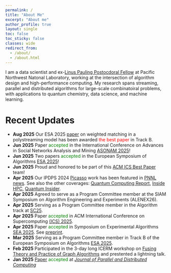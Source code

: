 ```yaml
---
permalink: /
title: "About Me"
excerpt: "About me"
author_profile: true
layout: single
toc: false
toc_sticky: false
classes: wide 
redirect_from: 
  - /about/
  - /about.html
---
```

I am a data scientist and ex-[Linus Pauling Postocdoral Fellow](https://www.pnnl.gov/projects/linus-pauling-distinguished-postdoctoral-fellowship/recipients) at Pacific Northwest Natonal Laboratory, working at the intersection of algorithm design and high-performance computing. My research spans streaming, parallel and distributed algorithms for large-scale combinatoiral problems, with applications to quantum chemistry, data science, and machine learning.

Recent Updates
=====
* **Aug 2025** Our ESA 2025 [paper](https://www.arxiv.org/pdf/2507.14114) on weighted matching in a polystreaming model has been awarded <span style="color:red">the best paper </span> in Track B.
* **Jun 2025** Paper <span style="color:green">accepted</span> in the International Conference on Advances in Social Networks Analysis and Mining [ASONAM 2025](https://asonam.cpsc.ucalgary.ca/2025/)!
* **Jun 2025** Two papers <span style="color:green">accepted</span> in the European Symposium of Algorithms [ESA 2025](https://algo-conference.org/2025/esa/)!
* **Jun 2025** Proud and honored to be part of this <span style="color:red">[ACM ICS Best Paper](https://hpcrl.github.io/ICS2025-webpage/)</span> team! 
* **Apr 2025** Our IPDPS 2024 [Picasso](https://ieeexplore.ieee.org/document/10579092) work has been featured in [PNNL news](https://www.pnnl.gov/news-media/scientists-speed-groundwork-essential-quantum-computing). See also the other coverages: [Quantum Computing Report](https://quantumcomputingreport.com/pnnl-develops-picasso-algorithm-to-accelerate-quantum-data-preparation-by-85-percent-using-graph-coloring-and-clique-partitioning/), [Inside HPC](https://insidehpc.com/2025/04/sparsification-pnnl-slims-down-data-for-quantum/), [Quantum Insider](https://thequantuminsider.com/2025/04/24/scientists-speed-up-the-groundwork-essential-for-quantum-computing/).
* **Apr 2025** Agreed to serve as a Program Committee member at the SIAM Symposium on Algorithm Engineering and Experiments (ALENEX26).
* **Apr 2025** Serving as a Program Committee member in the Algorithm track at [SC25](https://sc25.supercomputing.org/).
* **Apr 2025** Paper <span style="color:green">accepted</span> in ACM International Conference on Supercomputing [(ICS) 2025](https://hpcrl.github.io/ICS2025-webpage/).
* **Apr 2025** Paper <span style="color:green">accepted</span> in Symposium on Experimental Algorithms [SEA 2025](https://regindex.github.io/sea2025.github.io/index.html). See [preprint](https://arxiv.org/abs/2403.10332). 
* **Mar 2025** Serving as a Program Committee member in Track B of the European Symposium on Algorithms [ESA 2025](https://algo-conference.org/2025/esa/).
* **Feb 2025** Participated in the 3-day long ICERM workshop on [Fusing Theory and Practice of Graph Algorithms](https://icerm.brown.edu/program/hot_topics_workshop/htw-25-ftpga) and prestented a lightning talk.
* **Jan 2025** [Paper](https://www.sciencedirect.com/science/article/pii/S0743731525000048) <span style="color:green">accepted</span> at [_Journal of Parallel and Distributed Computing_](https://www.sciencedirect.com/journal/journal-of-parallel-and-distributed-computing)
